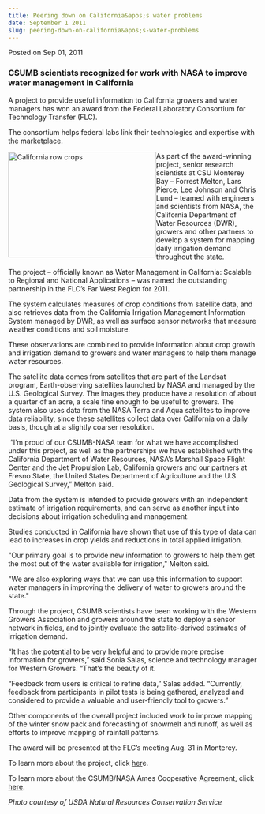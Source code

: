 ```yaml
---
title: Peering down on California&apos;s water problems
date: September 1 2011
slug: peering-down-on-california&apos;s-water-problems
---
```


 



<span class="date">Posted on Sep 01, 2011    </span>
<h3>CSUMB scientists recognized for work with NASA to improve water
management in California</h3>
<p>A project to provide useful information to California growers
and water managers has won an award from the Federal Laboratory
Consortium for Technology Transfer (FLC).</p>
<p>The consortium helps federal labs link their technologies and
expertise with the marketplace.</p>
<p><img alt="California row crops" src="https://news.csumb.edu/sites/default/files/65/attachments/news/images/row_crops_in_calif..jpg" style="float:left; width:300px; height:214px">As part of the
award-winning project, senior research scientists at CSU Monterey
Bay &#x2013; Forrest Melton, Lars Pierce, Lee Johnson and Chris Lund &#x2013;
teamed with engineers and scientists from NASA, the California
Department of Water Resources (DWR), growers and other partners to
develop a system for mapping daily irrigation demand throughout the
state.</img></p>
<p>The project &#x2013; officially known as Water Management in
California: Scalable to Regional and National Applications &#x2013; was
named the outstanding partnership in the FLC&#x2019;s Far West Region for
2011.</p>
<p>The system calculates measures of crop conditions from satellite
data, and also retrieves data from the California Irrigation
Management Information System managed by DWR, as well as surface
sensor networks that measure weather conditions and soil
moisture.</p>
<p>These observations are combined to provide information about
crop growth and irrigation demand to growers and water managers to
help them manage water resources.</p>
<p>The satellite data comes from satellites that are part of the
Landsat program, Earth-observing satellites launched by NASA and
managed by the U.S. Geological Survey. The images they produce have
a resolution of about a quarter of an acre, a scale fine enough to
be useful to growers. The system also uses data from the NASA Terra
and Aqua satellites to improve data reliability, since these
satellites collect data over California on a daily basis, though at
a slightly coarser resolution.</p>
<p>&#xA0;&#x201C;I&#x2019;m proud of our CSUMB-NASA team for what we have
accomplished under this project, as well as the partnerships we
have established with the California Department of Water Resources,
NASA&#x2019;s Marshall Space Flight Center and the Jet Propulsion Lab,
California growers and our partners at Fresno State, the United
States Department of Agriculture and the U.S. Geological Survey,&#x201D;
Melton said.</p>
<p>Data from the system is intended to provide growers with an
independent estimate of irrigation requirements, and can serve as
another input into decisions about irrigation scheduling and
management.</p>
<p>Studies conducted in California have shown that use of this type
of data can lead to increases in crop yields and reductions in
total applied irrigation.</p>
<p>&quot;Our primary goal is to provide new information to growers to
help them get the most out of the water available for irrigation,&quot;
Melton said.</p>
<p>&quot;We are also exploring ways that we can use this information to
support water managers in improving the delivery of water to
growers around the state.&quot;</p>
<p>Through the project, CSUMB scientists have been working with the
Western Growers Association and growers around the state to deploy
a sensor network in fields, and to jointly evaluate the
satellite-derived estimates of irrigation demand.</p>
<p>&#x201C;It has the potential to be very helpful and to provide more
precise information for growers,&#x201D; said Sonia Salas, science and
technology manager for Western Growers. &#x201C;That&#x2019;s the beauty of
it.</p>
<p>&#x201C;Feedback from users is critical to refine data,&#x201D; Salas added.
&#x201C;Currently, feedback from participants in pilot tests is being
gathered, analyzed and considered to provide a valuable and
user-friendly tool to growers.&#x201D;</p>
<p>Other components of the overall project included work to improve
mapping of the winter snow pack and forecasting of snowmelt and
runoff, as well as efforts to improve mapping of rainfall
patterns.</p>
<p>The award will be presented at the FLC&#x2019;s meeting Aug. 31 in
Monterey.</p>
<p>To learn more about the project, click <a href="../../../2010/sep/6/water-savings-satellite.html" rel="nofollow">her</a>e.</p>
<p>To learn more about the CSUMB/NASA Ames Cooperative Agreement,
click <a href="https://home.csumb.edu/a/alexandersusan/world/coop.htm" rel="nofollow">here</a>.</p>
<p class="small"><em>Photo courtesy of USDA Natural Resources
Conservation Service</em><br>
<br>
&#xA0;</br></br></p>





```
